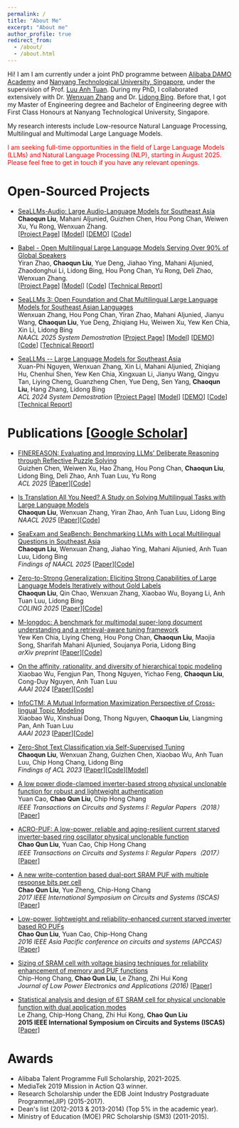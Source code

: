 ```yaml
---
permalink: /
title: "About Me"
excerpt: "About me"
author_profile: true
redirect_from: 
  - /about/
  - /about.html
---
```


Hi! I am I am currently under a joint PhD programme between [Alibaba DAMO Academy](https://damo.alibaba.com/) and [Nanyang Technological University, Singapore](https://www.ntu.edu.sg/), under the supervision of Prof. [Luu Anh Tuan](https://tuanluu.github.io/). During my PhD, I collaborated extensively with Dr. [Wenxuan Zhang](https://isakzhang.github.io/) and Dr. [Lidong Bing](https://lidongbing.github.io/). Before that, I got my Master of Engineering degree and Bachelor of Engineering degree with First Class Honours at Nanyang Technological University, Singapore.

My research interests include Low-resource Natural Language Processing, Multilingual and Multimodal Large Language Models.

<span style="color: red;">I am seeking full-time opportunities in the field of Large Language Models (LLMs) and Natural Language Processing (NLP), starting in August 2025. Please feel free to get in touch if you have any relevant openings.</span>

<!-- # News
* May-2023 - One paper accepted at ACL 2023.
* Aug-2021 - Join NTU as a PhD candidate. -->

# Open-Sourced Projects
* [SeaLLMs-Audio: Large Audio-Language Models for Southeast Asia](https://damo-nlp-sg.github.io/SeaLLMs-Audio/)  
  **Chaoqun Liu**, Mahani Aljunied, Guizhen Chen, Hou Pong Chan, Weiwen Xu, Yu Rong, Wenxuan Zhang.  
  \[[Project Page](https://damo-nlp-sg.github.io/SeaLLMs-Audio/)\] \[[Model](https://huggingface.co/SeaLLMs/SeaLLMs-Audio-7B)\] \[[DEMO](https://huggingface.co/spaces/SeaLLMs/SeaLLMs-Audio-Demo)\] \[[Code](https://github.com/DAMO-NLP-SG/SeaLLMs-Audio)\]

*  [Babel - Open Multilingual Large Language Models Serving Over 90% of Global Speakers](https://babel-llm.github.io/babel-llm/)   
   Yiran Zhao, **Chaoqun Liu**, Yue Deng, Jiahao Ying, Mahani Aljunied, Zhaodonghui Li, Lidong Bing, Hou Pong Chan, Yu Rong, Deli Zhao, Wenxuan Zhang.             
   \[[Project Page](https://babel-llm.github.io/babel-llm/)\] \[[Model](https://huggingface.co/Tower-Babel)\] \[[Code](https://github.com/babel-llm/babel-llm)\] \[[Technical Report](https://arxiv.org/pdf/2503.00865)\]

*  [SeaLLMs 3: Open Foundation and Chat Multilingual Large Language Models for Southeast Asian Languages](https://arxiv.org/pdf/2407.19672)   
   Wenxuan Zhang, Hou Pong Chan, Yiran Zhao, Mahani Aljunied, Jianyu Wang, **Chaoqun Liu**, Yue Deng, Zhiqiang Hu, Weiwen Xu, Yew Ken Chia, Xin Li, Lidong Bing             
   _NAACL 2025 System Demostration_ \[[Project Page](https://damo-nlp-sg.github.io/DAMO-SeaLLMs)\] \[[Model](https://huggingface.co/collections/SeaLLMs/seallms-v3-668f3a52e1e6fbaad5752cdb)\] \[[DEMO](https://huggingface.co/spaces/SeaLLMs/SeaLLM-Chat)\] \[[Code](https://github.com/DAMO-NLP-SG/SeaLLMs)\] \[[Technical Report](https://arxiv.org/pdf/2407.19672)\] 

*  [SeaLLMs -- Large Language Models for Southeast Asia](https://arxiv.org/pdf/2312.00738)   
   Xuan-Phi Nguyen, Wenxuan Zhang, Xin Li, Mahani Aljunied, Zhiqiang Hu, Chenhui Shen, Yew Ken Chia, Xingxuan Li, Jianyu Wang, Qingyu Tan, Liying Cheng, Guanzheng Chen, Yue Deng, Sen Yang, **Chaoqun Liu**, Hang Zhang, Lidong Bing     
   _ACL 2024 System Demostration_ \[[Project Page](https://damo-nlp-sg.github.io/DAMO-SeaLLMs)\] \[[Model](https://huggingface.co/collections/SeaLLMs/seallms-65be16f92e67686440ae29f3)\] \[[DEMO](https://huggingface.co/spaces/SeaLLMs/SeaLLM-Chat)\] \[[Code](https://github.com/DAMO-NLP-SG/SeaLLMs)\] \[[Technical Report](https://arxiv.org/abs/2312.00738)\] 

# Publications \[[Google Scholar](https://scholar.google.com/citations?user=oKL6xrcAAAAJ&hl=en)\]
* [FINEREASON: Evaluating and Improving LLMs' Deliberate Reasoning through Reflective Puzzle Solving](https://arxiv.org/pdf/2502.20238)  
  Guizhen Chen, Weiwen Xu, Hao Zhang, Hou Pong Chan, **Chaoqun Liu**, Lidong Bing, Deli Zhao, Anh Tuan Luu, Yu Rong  
  _ACL 2025_ [[Paper](https://arxiv.org/pdf/2502.20238)][[Code](https://github.com/DAMO-NLP-SG/FineReason)]

* [Is Translation All You Need? A Study on Solving Multilingual Tasks with Large Language Models](https://arxiv.org/abs/2403.10258)   
  **Chaoqun Liu**, Wenxuan Zhang, Yiran Zhao, Anh Tuan Luu, Lidong Bing   
  _NAACL 2025_ \[[Paper](https://arxiv.org/abs/2403.10258)\]\[[Code](https://github.com/DAMO-NLP-SG/translation-all-you-need)\]

* [SeaExam and SeaBench: Benchmarking LLMs with Local Multilingual Questions in Southeast Asia](https://arxiv.org/abs/2502.06298)   
  **Chaoqun Liu**, Wenxuan Zhang, Jiahao Ying, Mahani Aljunied, Anh Tuan Luu, Lidong Bing     
  _Findings of NAACL 2025_ \[[Paper](https://arxiv.org/abs/2502.06298)\]\[[Code](https://liuchaoqun.github.io/)\]
  
* [Zero-to-Strong Generalization: Eliciting Strong Capabilities of Large Language Models Iteratively without Gold Labels](https://arxiv.org/abs/2409.12425)   
  **Chaoqun Liu**, Qin Chao, Wenxuan Zhang, Xiaobao Wu, Boyang Li, Anh Tuan Luu, Lidong Bing    
  _COLING 2025_ \[[Paper](https://arxiv.org/abs/2409.12425)\]\[[Code](https://liuchaoqun.github.io/)\]

* [M-longdoc: A benchmark for multimodal super-long document understanding and a retrieval-aware tuning framework](https://arxiv.org/pdf/2411.06176)  
  Yew Ken Chia, Liying Cheng, Hou Pong Chan, **Chaoqun Liu**, Maojia Song, Sharifah Mahani Aljunied, Soujanya Poria, Lidong Bing  
  _arXiv preprint_ [[Paper](https://arxiv.org/pdf/2411.06176)][[Code](https://github.com/DAMO-NLP-SG/multimodal-long-documents)]

* [On the affinity, rationality, and diversity of hierarchical topic modeling](https://arxiv.org/abs/2401.14113)
  Xiaobao Wu, Fengjun Pan, Thong Nguyen, Yichao Feng, **Chaoqun Liu**, Cong-Duy Nguyen, Anh Tuan Luu  
  _AAAI 2024_ [[Paper](https://arxiv.org/abs/2401.14113)][[Code](https://github.com/bobxwu/TraCo)]

* [InfoCTM: A Mutual Information Maximization Perspective of Cross-lingual Topic Modeling](https://arxiv.org/abs/2304.03544)  
  Xiaobao Wu, Xinshuai Dong, Thong Nguyen, **Chaoqun Liu**, Liangming Pan, Anh Tuan Luu  
  _AAAI 2023_ [[Paper](https://arxiv.org/abs/2304.03544)][[Code](https://github.com/BobXWu/InfoCTM)]


* [Zero-Shot Text Classification via Self-Supervised Tuning](https://arxiv.org/abs/2305.11442)    
  **Chaoqun Liu**, Wenxuan Zhang, Guizhen Chen, Xiaobao Wu, Anh Tuan Luu, Chip Hong Chang, Lidong Bing  
  _Findings of ACL 2023_ \[[Paper](https://arxiv.org/abs/2305.11442)\]\[[Code](https://github.com/DAMO-NLP-SG/SSTuning)]\[[Model](https://huggingface.co/collections/DAMO-NLP-SG/sstuning-67cfea1163ae74271045e172)]

* [A low power diode-clamped inverter-based strong physical unclonable function for robust and lightweight authentication](https://d1wqtxts1xzle7.cloudfront.net/103918181/TCSI.2018.285506120230701-1-yimxks-libre.pdf?1688183064=&response-content-disposition=inline%3B+filename%3DA_Low_Power_Diode_Clamped_Inverter_Based.pdf&Expires=1745402551&Signature=LOyjAGZQoiELFB6w7xbuxC2HsSK9zC9bFUl2sTsswVDpOzsOajWPmmEkTS-fOM6HBu-6QuC0kLSbjZZSS1WDky~x1W8VkpfoaMOecDi0FVRMj2oDBlSl9ovc2roDkFiCGaXvX0VGhIvHCFU9WY8kOW5SPyFrQlYzHtjHG4ZbghtyKDPqEzn2~7flblQuXrpsvcOurfZ~vkkGHfOi03jFnnGEl0~t99nILoqSMU6Qd6PHLU2mgyrkp3LqpdHJKjdtxRWi5RXME3bSuydJIOXCXDz5UmRvQA7VWiZtSZOowohwOgLldpPFLkLk~E73txhXXMIiIDP-Ub5ku7o1ZMC2Nw__&Key-Pair-Id=APKAJLOHF5GGSLRBV4ZA)  
  Yuan Cao, **Chao Qun Liu**, Chip Hong Chang  
  _IEEE Transactions on Circuits and Systems I: Regular Papers（2018）_ [[Paper](https://d1wqtxts1xzle7.cloudfront.net/103918181/TCSI.2018.285506120230701-1-yimxks-libre.pdf?1688183064=&response-content-disposition=inline%3B+filename%3DA_Low_Power_Diode_Clamped_Inverter_Based.pdf&Expires=1745402551&Signature=LOyjAGZQoiELFB6w7xbuxC2HsSK9zC9bFUl2sTsswVDpOzsOajWPmmEkTS-fOM6HBu-6QuC0kLSbjZZSS1WDky~x1W8VkpfoaMOecDi0FVRMj2oDBlSl9ovc2roDkFiCGaXvX0VGhIvHCFU9WY8kOW5SPyFrQlYzHtjHG4ZbghtyKDPqEzn2~7flblQuXrpsvcOurfZ~vkkGHfOi03jFnnGEl0~t99nILoqSMU6Qd6PHLU2mgyrkp3LqpdHJKjdtxRWi5RXME3bSuydJIOXCXDz5UmRvQA7VWiZtSZOowohwOgLldpPFLkLk~E73txhXXMIiIDP-Ub5ku7o1ZMC2Nw__&Key-Pair-Id=APKAJLOHF5GGSLRBV4ZA)]
  
* [ACRO-PUF: A low-power, reliable and aging-resilient current starved inverter-based ring oscillator physical unclonable function](https://ieeexplore.ieee.org/document/8004459/)  
  **Chao Qun Liu**, Yuan Cao, Chip Hong Chang  
_IEEE Transactions on Circuits and Systems I: Regular Papers（2017）_ [[Paper]](https://ieeexplore.ieee.org/document/8004459/)

* [A new write-contention based dual-port SRAM PUF with multiple response bits per cell](https://ieeexplore.ieee.org/abstract/document/8050700)  
  **Chao Qun Liu**, Yue Zheng, Chip-Hong Chang  
  _2017 IEEE International Symposium on Circuits and Systems (ISCAS)_ [[Paper]](https://ieeexplore.ieee.org/abstract/document/8050700)

* [Low-power, lightweight and reliability-enhanced current starved inverter based RO PUFs](https://ieeexplore.ieee.org/abstract/document/7804080)  
  **Chao Qun Liu**, Yuan Cao, Chip-Hong Chang  
  _2016 IEEE Asia Pacific conference on circuits and systems (APCCAS)_ [[Paper]](https://ieeexplore.ieee.org/abstract/document/7804080)

* [Sizing of SRAM cell with voltage biasing techniques for reliability enhancement of memory and PUF functions](https://www.mdpi.com/2079-9268/6/3/16)  
  Chip-Hong Chang, **Chao Qun Liu**, Le Zhang, Zhi Hui Kong  
  _Journal of Low Power Electronics and Applications (2016)_ [[Paper]](https://www.mdpi.com/2079-9268/6/3/16)

* [Statistical analysis and design of 6T SRAM cell for physical unclonable function with dual application modes](https://ieeexplore.ieee.org/abstract/document/7168907)  
  Le Zhang, Chip-Hong Chang, Zhi Hui Kong, **Chao Qun Liu**  
  **2015 IEEE International Symposium on Circuits and Systems (ISCAS)** [[Paper]](https://ieeexplore.ieee.org/abstract/document/7168907)


# Awards
* Alibaba Talent Programme Full Scholarship, 2021-2025.
* MediaTek 2019 Mission in Action Q3 winner.
* Research Scholarship under the EDB Joint Industry Postgraduate Programme(JIP) (2015-2017).
* Dean's list (2012-2013 & 2013-2014) (Top 5% in the academic year).
* Ministry of Education (MOE) PRC Scholarship (SM3) (2011-2015).

<!-- # Services
* Reviewer: ICLR’25, ACL’25 -->

<!-- # Experience -->